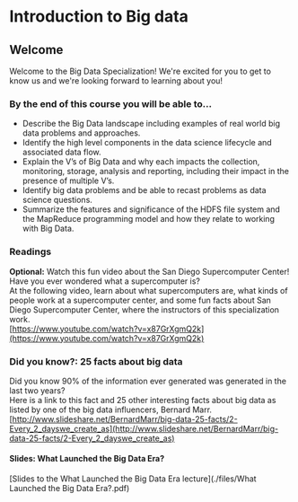# Introduction to Big data

## Welcome
Welcome to the Big Data Specialization! We're excited for you to get to know us and we're looking forward to learning about you!

### By the end of this course you will be able to...
* Describe the Big Data landscape including examples of real world big data problems and approaches.
* Identify the high level components in the data science lifecycle and associated data flow.
* Explain the V’s of Big Data and why each impacts the collection, monitoring, storage, analysis and reporting, including their impact in the presence of multiple V’s.
* Identify big data problems and be able to recast problems as data science questions.
* Summarize the features and significance of the HDFS file system and the MapReduce programming model and how they relate to working with Big Data.

### Readings
**Optional:** Watch this fun video about the San Diego Supercomputer Center!\
Have you ever wondered what a supercomputer is?\
At the following video, learn about what supercomputers are, what kinds of people work at a supercomputer center, and some fun facts about San Diego Supercomputer Center, where the instructors of this specialization work.\
[https://www.youtube.com/watch?v=x87GrXgmQ2k](https://www.youtube.com/watch?v=x87GrXgmQ2k)

### Did you know?: 25 facts about big data
Did you know 90% of the information ever generated was generated in the last two years?\
Here is a link to this fact and 25 other interesting facts about big data as listed by one of the big data influencers, Bernard Marr.\
[http://www.slideshare.net/BernardMarr/big-data-25-facts/2-Every_2_dayswe_create_as](http://www.slideshare.net/BernardMarr/big-data-25-facts/2-Every_2_dayswe_create_as)

#### Slides: What Launched the Big Data Era?
[Slides to the What Launched the Big Data Era lecture](./files/What Launched the Big Data Era?.pdf)
